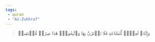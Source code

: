 ```yaml
---
tags: 
 - quran 
 - "Az-Zukhruf"
---
```


> وَإِنَّهُۥ لَعِلۡمٞ لِّلسَّاعَةِ فَلَا تَمۡتَرُنَّ بِهَا وَٱتَّبِعُونِۚ هَٰذَا صِرَٰطٞ مُّسۡتَقِيمٞ
